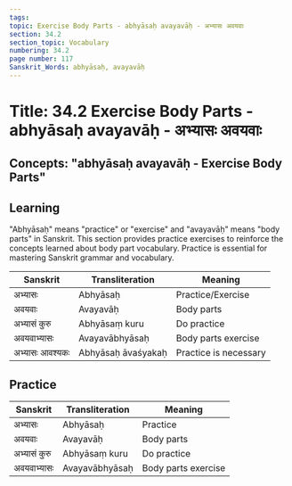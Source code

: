 ```yaml
---
tags:
topic: Exercise Body Parts - abhyāsaḥ avayavāḥ - अभ्यासः अवयवाः
section: 34.2
section_topic: Vocabulary
numbering: 34.2
page number: 117
Sanskrit_Words: abhyāsaḥ, avayavāḥ
---
```

# Title: 34.2 Exercise Body Parts - abhyāsaḥ avayavāḥ - अभ्यासः अवयवाः
## Concepts: "abhyāsaḥ avayavāḥ - Exercise Body Parts"

## Learning
"Abhyāsaḥ" means "practice" or "exercise" and "avayavāḥ" means "body parts" in Sanskrit. This section provides practice exercises to reinforce the concepts learned about body part vocabulary. Practice is essential for mastering Sanskrit grammar and vocabulary.

| Sanskrit           | Transliteration      | Meaning                          |
| ------------------ | -------------------- | -------------------------------- |
| अभ्यासः            | Abhyāsaḥ            | Practice/Exercise                |
| अवयवाः            | Avayavāḥ             | Body parts                       |
| अभ्यासं कुरु       | Abhyāsaṃ kuru       | Do practice                      |
| अवयवाभ्यासः      | Avayavābhyāsaḥ       | Body parts exercise              |
| अभ्यासः आवश्यकः    | Abhyāsaḥ āvaśyakaḥ  | Practice is necessary            |

## Practice
| Sanskrit           | Transliteration      | Meaning                          |
| ------------------ | -------------------- | -------------------------------- |
| अभ्यासः            | Abhyāsaḥ            | Practice                         |
| अवयवाः            | Avayavāḥ             | Body parts                       |
| अभ्यासं कुरु       | Abhyāsaṃ kuru       | Do practice                      |
| अवयवाभ्यासः      | Avayavābhyāsaḥ       | Body parts exercise              |
